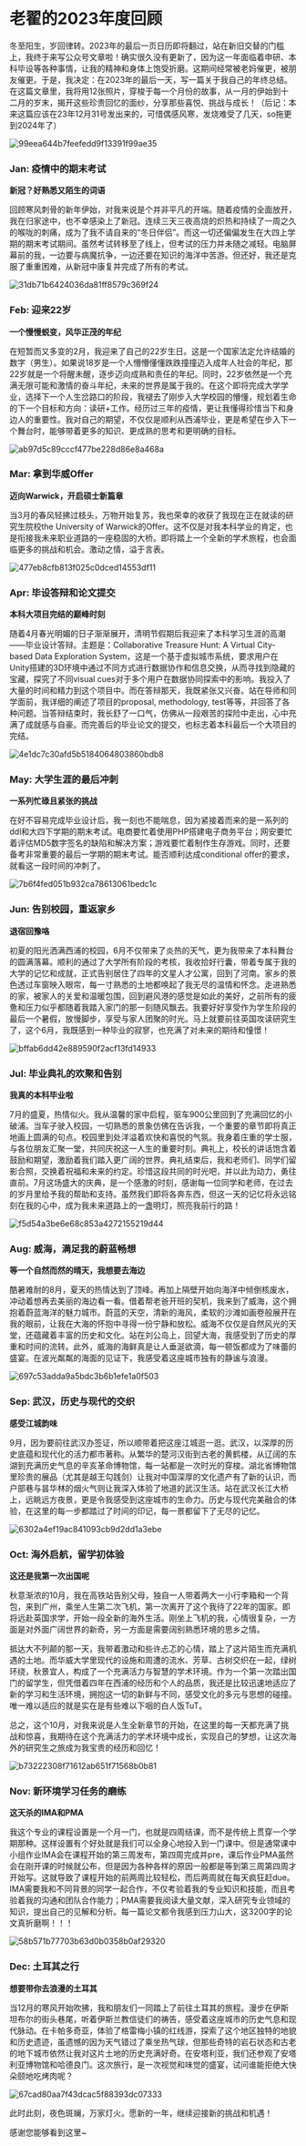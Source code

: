 # 老翟的2023年度回顾

冬至阳生，岁回律转。2023年的最后一页日历即将翻过，站在新旧交替的门槛上，我终于来写公众号文章啦！确实很久没有更新了，因为这一年面临着申研、本科毕设等各种事情，让我的精神和身体上饱受折磨。这期间经常被老妈催更，被朋友催更。于是，我决定：在2023年的最后一天，写一篇关于我自己的年终总结。在这篇文章里，我将用12张照片，穿梭于每一个月份的故事，从一月的伊始到十二月的岁末，揭开这些珍贵回忆的面纱，分享那些喜悦、挑战与成长！（后记：本来这篇应该在23年12月31号发出来的，可惜偶感风寒，发烧难受了几天，so拖更到2024年了）

![99eea644b7feefedd9f13391f99ae35](https://github.com/ChuanxinZhai/Writing_Repo/assets/94314784/c782fbc7-1c32-4773-9cb9-adbc94de462c)

### Jan: 疫情中的期末考试

**新冠？好熟悉又陌生的词语**

回顾寒风刺骨的新年伊始，对我来说是个并非平凡的开端。随着疫情的全面放开，我在归家途中，也不幸感染上了新冠。连续三天三夜高烧的炽热和持续了一周之久的喉咙的刺痛，成为了我不请自来的“冬日伴侣”。而这一切还偏偏发生在大四上学期的期末考试期间。虽然考试转移至了线上，但考试的压力并未随之减轻。电脑屏幕前的我，一边要与病魔抗争，一边还要在知识的海洋中苦游。但还好，我还是克服了重重困难，从新冠中康复并完成了所有的考试。

![31db71b6424036da81ff8579c369f24](https://github.com/ChuanxinZhai/Writing_Repo/assets/94314784/d9f4150c-0552-4374-a866-ae6e79ed2acd)


### Feb: 迎来22岁

**一个慢慢蜕变，风华正茂的年纪**

在短暂而又多变的2月，我迎来了自己的22岁生日。这是一个国家法定允许结婚的数字（男生）。如果说18岁是一个人懵懵懂懂跌跌撞撞迈入成年人社会的年纪，那22岁就是一个将醒未醒，逐步迈向成熟和责任的年纪。同时，22岁依然是一个充满无限可能和激情的奋斗年纪，未来的世界是属于我的。在这个即将完成大学学业，选择下一个人生岔路口的阶段，我褪去了刚步入大学校园的懵懂，规划着生命的下一个目标和方向：读研+工作。经历过三年的疫情，更让我懂得珍惜当下和身边人的重要性。我对自己的期望，不仅仅是顺利从西浦毕业，更是希望在步入下一个舞台时，能够带着更多的知识、更成熟的思考和更明确的目标。

![ab97d5c89cccf477be228d86e8a468a](https://github.com/ChuanxinZhai/Writing_Repo/assets/94314784/6a5fcc69-f40b-433a-ae9c-cc812a5b3e74)


### Mar: 拿到华威Offer

**迈向Warwick，开启硕士新篇章**

当3月的春风轻拂过枝头，万物开始复苏，我也荣幸的收获了我现在正在就读的研究生院校the University of Warwick的Offer。这不仅是对我本科学业的肯定，也是衔接我未来职业道路的一座稳固的大桥。即将踏上一个全新的学术旅程，也会面临更多的挑战和机会。激动之情，溢于言表。

![477eb8cfb813f025c0dced14553df11](https://github.com/ChuanxinZhai/Writing_Repo/assets/94314784/e225bf84-b1ad-40db-8245-c92355049aa0)


### Apr: 毕设答辩和论文提交

**本科大项目完结的巅峰时刻**

随着4月春光明媚的日子渐渐展开，清明节假期后我迎来了本科学习生涯的高潮——毕业设计答辩。主题是：Collaborative Treasure Hunt: A Virtual City-based Data Exploration System，这是一个基于虚拟城市系统，要求用户在Unity搭建的3D环境中通过不同方式进行数据协作和信息交换，从而寻找到隐藏的宝藏，探究了不同visual cues对于多个用户在数据协同探索中的影响。我投入了大量的时间和精力到这个项目中。而在答辩那天，我既紧张又兴奋。站在导师和同学面前，我详细的阐述了项目的proposal, methodology, test等等，并回答了各种问题。当答辩结束时，我长舒了一口气，仿佛从一段艰苦的探险中走出，心中充满了成就感与自豪。而完善后的毕业论文的提交，也标志着本科最后一个大项目的完结。

![4e1dc7c30afd5b5184064803860bdb8](https://github.com/ChuanxinZhai/Writing_Repo/assets/94314784/8de0cdae-bc05-4caf-8000-665d72f1b715)


### May: 大学生涯的最后冲刺

**一系列忙碌且紧张的挑战**

在好不容易完成毕业设计后，我一刻也不能喘息，因为紧接着而来的是一系列的ddl和大四下学期的期末考试。电商要忙着使用PHP搭建电子商务平台；网安要忙着评估MD5数字签名的缺陷和解决方案；游戏要忙着制作生存游戏。同时，还要备考非常重要的最后一学期的期末考试。能否顺利达成conditional offer的要求，就看这一段时间的冲刺了。

![7b6f4fed051b932ca78613061bedc1c](https://github.com/ChuanxinZhai/Writing_Repo/assets/94314784/4cc75fba-cb1b-4b9e-8829-28a0ed630bac)


### Jun: 告别校园，重返家乡

**退宿回豫咯**

初夏的阳光洒满西浦的校园，6月不仅带来了炎热的天气，更为我带来了本科舞台的圆满落幕。顺利的通过了大学所有阶段的考核，我收拾好行囊，带着专属于我的大学的记忆和成就，正式告别居住了四年的文星人才公寓，回到了河南。家乡的景色透过车窗映入眼帘，每一寸熟悉的土地都唤起了我无尽的温情和怀念。走进熟悉的家，被家人的关爱和温暖包围，回到避风港的感觉是如此的美好，之前所有的疲惫和压力似乎都随着我踏入家门的那一刻随风飘去。我要好好享受作为学生阶段的最后一个暑假，放慢脚步，享受与家人团聚的时光。马上就要前往英国攻读研究生了，这个6月，我既感到一种毕业的寂寥，也充满了对未来的期待和憧憬！

![bffab6dd42e889590f2acf13fd14933](https://github.com/ChuanxinZhai/Writing_Repo/assets/94314784/e9e5fa06-a044-419c-bbb8-a0838e57fec9)


### Jul: 毕业典礼的欢聚和告别

**我真的本科毕业啦**

7月的盛夏，热情似火。我从温馨的家中启程，驱车900公里回到了充满回忆的小破浦。当车子驶入校园，一切熟悉的景象仿佛在告诉我，一个重要的章节即将真正地画上圆满的句点。校园里到处洋溢着欢快和喜悦的气氛。我身着庄重的学士服，与各位朋友汇聚一堂，共同庆祝这一人生的重要时刻。典礼上，校长的讲话饱含着鼓励和期望，激励着我们踏入更广阔的世界。典礼结束后，我和老师们、同学们留影合照，交换着祝福和未来的约定。珍惜这段共同的时光吧，并以此为动力，勇往直前。7月这场盛大的庆典，是一个感激的时刻，感谢每一位同学和老师，在过去的岁月里给予我的帮助和支持。虽然我们即将各奔东西，但这一天的记忆将永远铭刻在我的心中，成为我未来道路上的一盏明灯，照亮我前行的路！

![f5d54a3be6e68c853a4272155219d44](https://github.com/ChuanxinZhai/Writing_Repo/assets/94314784/2a7fbc63-aacb-4d60-a4a7-0e9d68c50d24)


### Aug: 威海，满足我的蔚蓝畅想

**等一个自然而然的晴天，我想要去海边**

酷暑难耐的8月，夏天的热情达到了顶峰。再加上隔壁开始向海洋中倾倒核废水，冲动着想再去美丽的海边看一看。借着帮老爸开班的契机，我来到了威海，这个拥抱着蔚蓝海洋的魅力城市。蔚蓝的天空，清新的海风，柔软的沙滩如画卷般展开在我的眼前，让我在大海的怀抱中寻得一份宁静和放松。威海不仅仅是自然风光的天堂，还蕴藏着丰富的历史和文化。站在刘公岛上，回望大海，我感受到了历史的厚重和时间的流转。此外，威海的海鲜真是让人垂涎欲滴，每一顿饭都成为了味蕾的盛宴。在波光粼粼的海面的见证下，我感受着这座城市独有的静谧与浪漫。

![697c53adda9a5bdc3b6b1efe1a0f503](https://github.com/ChuanxinZhai/Writing_Repo/assets/94314784/0b33de1b-18a6-40bd-b398-96631de54ac9)


### Sep: 武汉，历史与现代的交织

**感受江城韵味**

9月，因为要前往武汉办签证，所以顺带着把这座江城逛一逛。武汉，以深厚的历史底蕴和现代化的活力都市著称。从繁华的楚河汉街到古老的黄鹤楼，从辽阔的东湖到充满历史气息的辛亥革命博物馆，每一站都是一次时光的穿梭。湖北省博物馆里珍贵的展品（尤其是越王勾践剑）让我对中国深厚的文化遗产有了新的认识，而户部巷与昙华林的烟火气则让我深入体验了地道的武汉生活。站在武汉长江大桥上，远眺远方夜景，更是令我感受到这座城市的生命力。历史与现代完美融合的体验，在这里的每一步都踏过了时间的印记，每一景都留下了无尽的记忆。

![6302a4ef19ac841093cb9d2dd1a3ebe](https://github.com/ChuanxinZhai/Writing_Repo/assets/94314784/45e39313-0e46-4617-8748-624b2ed8e077)


### Oct: 海外启航，留学初体验

**这还是我第一次出国呢**

秋意渐浓的10月，我在高铁站告别父母，独自一人带着两大一小行李箱和一个背包，来到广州，乘坐人生第二次飞机，第一次离开了这个我待了22年的国家。即将远赴英国求学，开始一段全新的海外生活。刚坐上飞机的我，心情很复杂，一方面是对外面广阔世界的新奇，另一方面是需要阔别熟悉环境的思乡之情。

抵达大不列颠的那一天，我带着激动和些许忐忑的心情，踏上了这片陌生而充满机遇的土地。而华威大学里现代的设施和周遭的流水、芳草、古树交织在一起，绿树环绕，秋景宜人，构成了一个充满活力与智慧的学术环境。作为一个第一次踏出国门的留学生，但凭借着四年在西浦的经历和个人的品质，我还是比较迅速地适应了新的学习和生活环境，拥抱这一切的新鲜与不同，感受文化的多元与思想的碰撞。唯一难以适应的就是实在是有些难以下咽的白人饭TuT。

总之，这个10月，对我来说是人生全新章节的开始，在这里的每一天都充满了挑战和惊喜，我期待在这个充满活力的学术环境中成长，实现自己的梦想，让这次海外的研究生之旅成为我宝贵的经历和回忆！

![b73222308f71612ab651f71568b0b81](https://github.com/ChuanxinZhai/Writing_Repo/assets/94314784/bd38cc2f-ef7a-436c-b37d-9b331cdcff3c)



### Nov: 新环境学习任务的磨练

**这天杀的IMA和PMA**

我这个专业的课程设置是一个月一门，也就是四周结课，而不是传统上贯穿一个学期那种。这样设置有个好处就是我们可以全身心地投入到一门课中。但是通常课中小组作业IMA会在课程开始的第三周发布，第四周完成并pre，课后作业PMA虽然会在刚开课的时候就公布，但是因为各种各样的原因一般都是等到第三周第四周才开始写。这就导致了课程开始的前两周比较轻松，而后两周就在每天疯狂赶due。IMA需要我和不同背景的同学一起合作，不仅考验着我的专业知识和技能，而且考验着我的沟通和团队合作能力；PMA需要我阅读大量文献，深入研究专业领域的知识，提出自己的见解和分析。每一篇论文都令我感到压力山大，这3200字的论文真折磨啊！！！

![58b571b77703b63d0b0358b0af29320](https://github.com/ChuanxinZhai/Writing_Repo/assets/94314784/ffc34586-2525-4c4e-8779-5bcd856257f4)


### Dec: 土耳其之行

**想要带你去浪漫的土耳其**

当12月的寒风开始吹拂，我和朋友们一同踏上了前往土耳其的旅程。漫步在伊斯坦布尔的街头巷尾，听着伊斯兰教信徒们的祷告，感受着这座城市的历史气息和现代脉动。在卡帕多奇亚，体验了格雷梅小镇的红线游，探索了这个地区独特的地貌和历史遗迹，虽遗憾的因为天气错过了乘坐热气球，但那些奇特的岩石状态和古老的地下城市依然让我对这片土地的历史充满好奇。在安塔利亚，我们还参观了安塔利亚博物馆和哈德良门。这次旅行，是一次视觉和味觉的盛宴，试问谁能拒绝大快朵颐地吃烤肉呢？

![67cad80aa7f43dcac5f88393dc07333](https://github.com/ChuanxinZhai/Writing_Repo/assets/94314784/64be7954-e442-4e32-8631-b5c16a9c7b23)


此时此刻，夜色斑斓，万家灯火。愿新的一年，继续迎接新的挑战和机遇！



感谢您能够看到这里~
